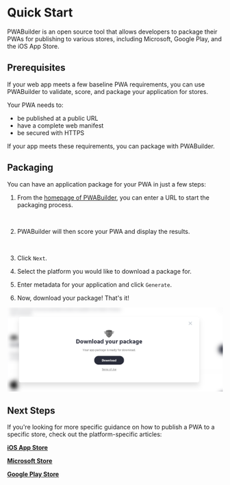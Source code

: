 # Quick Start
    
PWABuilder is an open source tool that allows developers to package their PWAs for publishing to various stores, including Microsoft, Google Play, and the iOS App Store. 

## Prerequisites

If your web app meets a few baseline PWA requirements, you can use PWABuilder to validate, score, and package your application for stores.

Your PWA needs to:

* be published at a public URL
* have a complete web manifest
* be secured with HTTPS

If your app meets these requirements, you can package with PWABuilder.

## Packaging
You can have an application package for your PWA in just a few steps:

1. From the  [homepage of PWABuilder](https://www.pwabuilder.com/), you can enter a URL to start the packaging process.

<div class="docs-image">
     <img src="/assets/builder/quick-start/homepage.png" alt="" width=500>
</div>

2. PWABuilder will then score your PWA and display the results.

<div class="docs-image">
     <img src="/assets/builder/quick-start/pwa-scorecard.png" alt="" width=600>
</div>

3. Click `Next`.

4. Select the platform you would like to download a package for.

5. Enter metadata for your application and click `Generate`.

6. Now, download your package! That's it!

<div class="docs-image">
     <img src="../assets/builder/quick-start/package-download.png" alt="" width=600>
</div>

## Next Steps 

If you're looking for more specific guidance on how to publish a PWA to a specific store, check out the platform-specific articles:

**[iOS App Store]()**

**[Microsoft Store]()**

**[Google Play Store]()**